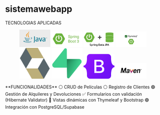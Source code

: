 # sistemawebapp
TECNOLOGIAS APLICADAS
<p align="center"> <img src="imagenes/java.jpg" alt="Java 17" width="100"/> <img src="imagenes/spring.png" alt="Spring Boot 3" width="100"/> <img src="imagenes/springdata.png" alt="Spring Data JPA" width="100"/> <img src="imagenes/thymeleaf.png" alt="Thymeleaf" width="100"/> <img src="imagenes/hibernate.png" alt="Hibernate Validator" width="100"/> <img src="imagenes/supabase.png" alt="PostgreSQL / Supabase" width="100"/> <img src="imagenes/bootstrap.png" alt="Bootstrap 5" width="100"/> <img src="imagenes/maven.png" alt="Maven" width="100"/> </p>
**FUNCIONALIDADES**
⚪ CRUD de Películas 
⚪  Registro de Clientes
🟢 Gestión de Alquileres y Devoluciones
✅  Formularios con validación (Hibernate Validator)
🔵 Vistas dinámicas con Thymeleaf y Bootstrap
🟣 Integración con PostgreSQL/Supabase
